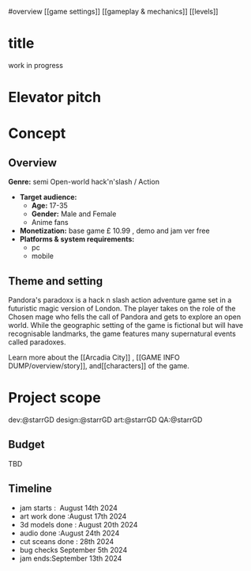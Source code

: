 #overview
[[game settings]]
[[gameplay & mechanics]]
[[levels]]
# title
work in progress
# Elevator pitch

# Concept
## Overview
**Genre:** semi Open-world hack'n'slash / Action
- **Target audience:**
    - **Age:** 17-35
    - **Gender:** Male and Female
    - Anime fans
- **Monetization:** base game £ 10.99 , demo and jam ver free 
- **Platforms & system requirements:**
    - pc 
    - mobile
## Theme and setting
Pandora's paradoxx is a  hack n slash  action adventure game set in a futuristic magic version of  London. The player takes on the role of the Chosen mage who fells the call of Pandora and gets to explore an open world. While the geographic setting of the game is fictional but will have recognisable landmarks, the game features many supernatural events  called paradoxes.

Learn more about the [[Arcadia City]] , [[GAME INFO DUMP/overview/story]], and[[characters]] of the game.
# Project scope
dev:@starrGD
design:@starrGD
art:@starrGD
QA:@starrGD
## Budget
TBD
## Timeline
- jam starts :  August 14th 2024
- art work  done :August 17th 2024
- 3d models done : August 20th 2024
- audio done :August 24th 2024
- cut sceans  done : 28th 2024
-  bug checks September 5th 2024
- jam ends:September 13th 2024